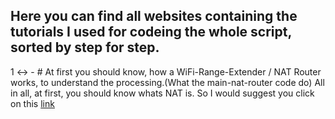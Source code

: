## Here you can find all websites containing the tutorials I used for codeing the whole script, sorted by step for step.

1 <-> - # At first you should know, how a WiFi-Range-Extender / NAT Router works, to understand the processing.(What the main-nat-router code do)
All in all, at first, you should know whats NAT is. So I would suggest you click on this [link](https://en.wikipedia.org/wiki/Network_address_translation)
